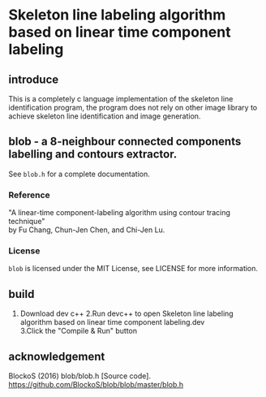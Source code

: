 # Skeleton line labeling algorithm based on linear time component labeling
## introduce
  This is a completely c language implementation of the skeleton line identification program, the program does not rely on other image library to achieve skeleton line identification and image generation.
## blob - a 8-neighbour connected components labelling and contours extractor.

See `blob.h` for a complete documentation.

### Reference ##
"A linear-time component-labeling algorithm using contour tracing technique"  
 by Fu Chang, Chun-Jen Chen, and Chi-Jen Lu.
### License ##
`blob` is licensed under the MIT License, see LICENSE for more information.
## build
1. Download dev c++ 
2.Run devc++ to open Skeleton line labeling algorithm based on linear time component labeling.dev  
3.Click the "Compile & Run" button  
## acknowledgement
BlockoS (2016) blob/blob.h [Source code]. https://github.com/BlockoS/blob/blob/master/blob.h
